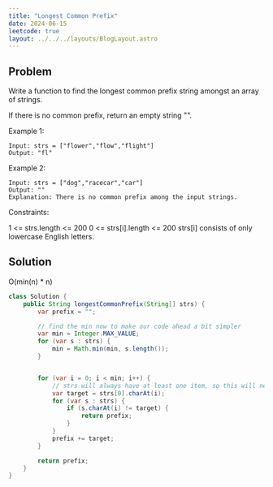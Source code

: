 ```yaml
---
title: "Longest Common Prefix"
date: 2024-06-15
leetcode: true
layout: ../../../layouts/BlogLayout.astro
---
```


## Problem

Write a function to find the longest common prefix string amongst an array of strings.

If there is no common prefix, return an empty string "".

Example 1:

```text
Input: strs = ["flower","flow","flight"]
Output: "fl"
```

Example 2:

```text
Input: strs = ["dog","racecar","car"]
Output: ""
Explanation: There is no common prefix among the input strings.
```

Constraints:

1 <= strs.length <= 200
0 <= strs[i].length <= 200
strs[i] consists of only lowercase English letters.

## Solution

O(min(n) \* n)

```java
class Solution {
    public String longestCommonPrefix(String[] strs) {
        var prefix = "";

        // find the min now to make our code ahead a bit simpler
        var min = Integer.MAX_VALUE;
        for (var s : strs) {
            min = Math.min(min, s.length());
        }


        for (var i = 0; i < min; i++) {
            // strs will always have at least one item, so this will never be out of bounds
            var target = strs[0].charAt(i);
            for (var s : strs) {
                if (s.charAt(i) != target) {
                    return prefix;
                }
            }
            prefix += target;
        }

        return prefix;
    }
}
```
